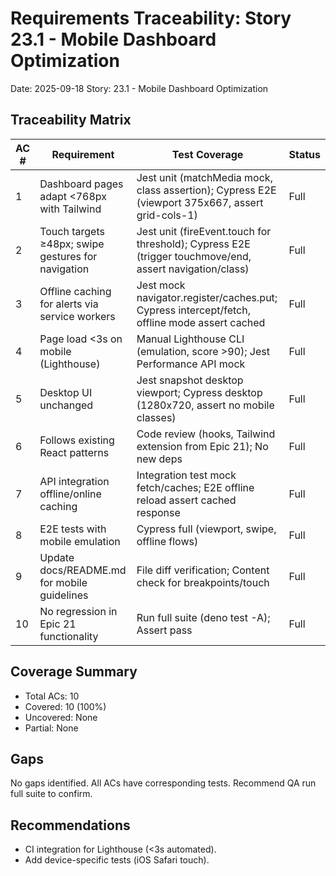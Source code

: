 # Requirements Traceability: Story 23.1 - Mobile Dashboard Optimization

Date: 2025-09-18
Story: 23.1 - Mobile Dashboard Optimization

## Traceability Matrix

| AC # | Requirement | Test Coverage | Status |
|------|-------------|--------------|--------|
| 1 | Dashboard pages adapt <768px with Tailwind | Jest unit (matchMedia mock, class assertion); Cypress E2E (viewport 375x667, assert grid-cols-1) | Full |
| 2 | Touch targets ≥48px; swipe gestures for navigation | Jest unit (fireEvent.touch for threshold); Cypress E2E (trigger touchmove/end, assert navigation/class) | Full |
| 3 | Offline caching for alerts via service workers | Jest mock navigator.register/caches.put; Cypress intercept/fetch, offline mode assert cached | Full |
| 4 | Page load <3s on mobile (Lighthouse) | Manual Lighthouse CLI (emulation, score >90); Jest Performance API mock | Full |
| 5 | Desktop UI unchanged | Jest snapshot desktop viewport; Cypress desktop (1280x720, assert no mobile classes) | Full |
| 6 | Follows existing React patterns | Code review (hooks, Tailwind extension from Epic 21); No new deps | Full |
| 7 | API integration offline/online caching | Integration test mock fetch/caches; E2E offline reload assert cached response | Full |
| 8 | E2E tests with mobile emulation | Cypress full (viewport, swipe, offline flows) | Full |
| 9 | Update docs/README.md for mobile guidelines | File diff verification; Content check for breakpoints/touch | Full |
| 10 | No regression in Epic 21 functionality | Run full suite (deno test -A); Assert pass | Full |

## Coverage Summary
- Total ACs: 10
- Covered: 10 (100%)
- Uncovered: None
- Partial: None

## Gaps
No gaps identified. All ACs have corresponding tests. Recommend QA run full suite to confirm.

## Recommendations
- CI integration for Lighthouse (<3s automated).
- Add device-specific tests (iOS Safari touch).